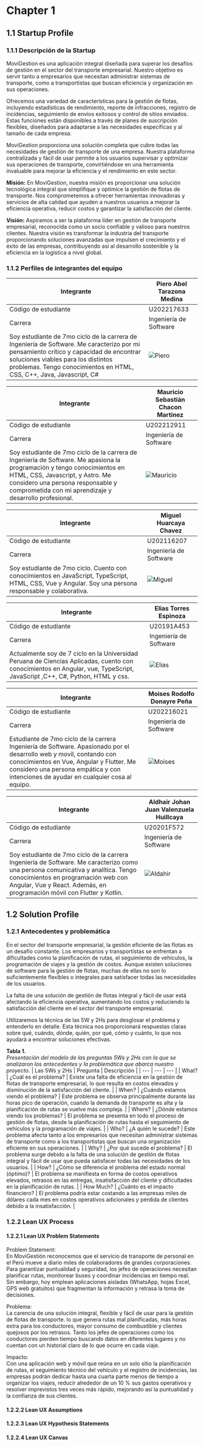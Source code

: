 ﻿# Chapter 1
## 1.1 Startup Profile
### 1.1.1 Descripción de la Startup
MoviGestion es una aplicación integral diseñada para superar los desafíos de gestión en el sector del transporte empresarial. Nuestro objetivo es servir tanto a empresarios que necesitan administrar sistemas de transporte, como a transportistas que buscan eficiencia y organización en sus operaciones. 

Ofrecemos una variedad de características para la gestión de flotas, incluyendo estadísticas de rendimiento, reporte de infracciones, registro de incidencias, seguimiento de envíos exitosos y control de sitios enviados. Estas funciones están disponibles a través de planes de suscripción flexibles, diseñados para adaptarse a las necesidades específicas y al tamaño de cada empresa.

MoviGestion proporciona una solución completa que cubre todas las necesidades de gestión de transporte de una empresa. Nuestra plataforma centralizada y fácil de usar permite a los usuarios supervisar y optimizar sus operaciones de transporte, convirtiéndose en una herramienta invaluable para mejorar la eficiencia y el rendimiento en este sector.

**Misión:** En MoviGestion, nuestra misión es proporcionar una solución tecnológica integral que simplifique y optimice la gestión de flotas de transporte. Nos comprometemos a ofrecer herramientas innovadoras y servicios de alta calidad que ayuden a nuestros usuarios a mejorar la eficiencia operativa, reducir costos y garantizar la satisfacción del cliente. 

**Visión:** Aspiramos a ser la plataforma líder en gestión de transporte empresarial, reconocida como un socio confiable y valioso para nuestros clientes. Nuestra visión es transformar la industria del transporte proporcionando soluciones avanzadas que impulsen el crecimiento y el éxito de las empresas, contribuyendo así al desarrollo sostenible y la eficiencia en la logística a nivel global.

### 1.1.2 Perfiles de integrantes del equipo
| Integrante | Piero Abel Tarazona Medina |
| --- | --- |
| Código de estudiante | U202217633 |
| Carrera | Ingeniería de Software |
| Soy estudiante de 7mo ciclo de la carrera de Ingeniería de Software. Me caracterizo por mi pensamiento crítico y capacidad de encontrar soluciones viables para los distintos problemas. Tengo conocimientos en HTML, CSS, C++, Java, Javascript, C# | ![Piero](/assets/chapter01/piero.png) |

| Integrante | Mauricio Sebastián Chacon Martinez |
| --- | --- |
| Código de estudiante | U202212911 |
| Carrera | Ingeniería de Software |
| Soy estudiante de 7mo ciclo de la carrera de Ingeniería de Software. Me apasiona la programación y tengo conocimientos en HTML, CSS, Javascript, y Astro. Me considero una persona responsable y comprometida con mi aprendizaje y desarrollo profesional. | ![Mauricio](/assets/chapter01/mauricio.png) |

| Integrante | Miguel Huarcaya Chavez |
| --- | --- |
| Código de estudiante | U202116207 |
| Carrera | Ingeniería de Software |
| Soy estudiante de 7mo ciclo. Cuento con conocimientos en JavaScript, TypeScript, HTML, CSS, Vue y Angular. Soy una persona responsable y colaborativa. | ![Miguel](/assets/chapter01/miguel.jpg) |

| Integrante | Elias Torres Espinoza |
| --- | --- |
| Código de estudiante | U20191A453 |
| Carrera | Ingeniería de Software |
| Actualmente soy de 7 ciclo en la Universidad Peruana de Ciencias Aplicadas, cuento con conocimientos en Angular, vue, TypeScript, JavaScript ,C++, C#, Python, HTML y css. | ![Elias](/assets/chapter01/elias.jpg) |

| Integrante | Moises Rodolfo Donayre Peña |
| --- | --- |
| Código de estudiante | U202216021 |
| Carrera | Ingeniería de Software |
| Estudiante de 7mo ciclo de la carrera Ingeniería de Software. Apasionado por el desarrollo web y movil, contando con conocimientos en Vue, Angular y Flutter. Me considero una persona empática y con intenciones de ayudar en cualquier cosa al equipo. | ![Moises](/assets/chapter01/moises.png) |

| Integrante | Aldhair Johan Juan Valenzuela Huillcaya |
| --- | --- |
| Código de estudiante | U20201F572 |
| Carrera | Ingeniería de Software |
| Soy estudiante de 7mo ciclo de la carrera Ingeniería de Software. Me caracterizo como una persona comunicativa y analítica. Tengo conocimientos en programación web con Angular, Vue y React. Además, en programación móvil con Flutter y Kotlin. | ![Aldahir](/assets/chapter01/aldahir.png) |

## 1.2 Solution Profile
### 1.2.1 Antecedentes y problemática
En el sector del transporte empresarial, la gestión eficiente de las flotas es un desafío constante. Los empresarios y transportistas se enfrentan a dificultades como la planificación de rutas, el seguimiento de vehículos, la programación de viajes y la gestión de costos. Aunque existen soluciones de software para la gestión de flotas, muchas de ellas no son lo suficientemente flexibles o integrales para satisfacer todas las necesidades de los usuarios.

La falta de una solución de gestión de flotas integral y fácil de usar está afectando la eficiencia operativa, aumentando los costos y reduciendo la satisfacción del cliente en el sector del transporte empresarial. 

Utilizaremos la técnica de las 5W y 2Hs para desglosar el problema y entenderlo en detalle. Esta técnica nos proporcionará respuestas claras sobre qué, cuándo, dónde, quién, por qué, cómo y cuánto, lo que nos ayudará a encontrar soluciones efectivas.

**Tabla 1.**<br>
*Presentación del modelo de las preguntas 5Ws y 2Hs con la que se analizaron los antecedentes y la problemática que abarca nuestro proyecto.*
| Las 5Ws y 2Hs | Pregunta | Descripción |
| --- | --- | --- |
| What? | ¿Cuál es el problema? | Existe una falta de eficiencia en la gestión de flotas de transporte empresarial, lo que resulta en costos elevados y disminución de la satisfacción del cliente. |
| When? | ¿Cuándo estamos viendo el problema? | Este problema se observa principalmente durante las horas pico de operación, cuando la demanda de transporte es alta y la planificación de rutas se vuelve más compleja. |
| Where? | ¿Dónde estamos viendo los problemas? | El problema se presenta en todo el proceso de gestión de flotas, desde la planificación de rutas hasta el seguimiento de vehículos y la programación de viajes. |
| Who? | ¿A quién le sucede? | Este problema afecta tanto a los empresarios que necesitan administrar sistemas de transporte como a los transportistas que buscan una organización eficiente en sus operaciones. |
| Why? | ¿Por qué sucede el problema? | El problema surge debido a la falta de una solución de gestión de flotas integral y fácil de usar que pueda satisfacer todas las necesidades de los usuarios. |
| How? | ¿Cómo se diferencia el problema del estado normal (óptimo)? | El problema se manifiesta en forma de costos operativos elevados, retrasos en las entregas, insatisfacción del cliente y dificultades en la planificación de rutas. |
| How Much? | ¿Cuánto es el impacto financiero? | El problema podría estar costando a las empresas miles de dólares cada mes en costos operativos adicionales y pérdida de clientes debido a la insatisfacción. |

### 1.2.2 Lean UX Process
#### 1.2.2.1 Lean UX Problem Statements
Problem Statement:<br>
En MoviGestión reconocemos que el servicio de transporte de personal en el Perú mueve a diario miles de colaboradores de grandes corporaciones. Para garantizar puntualidad y seguridad, los jefes de operaciones necesitan planificar rutas, monitorear buses y coordinar incidencias en tiempo real. Sin embargo, hoy emplean aplicaciones aisladas (WhatsApp, hojas Excel, GPS web gratuitos) que fragmentan la información y retrasa la toma de decisiones.

Problema:<br>
La carencia de una solución integral, flexible y fácil de usar para la gestión de flotas de transporte. lo que genera rutas mal planificadas, más horas extra para los conductores, mayor consumo de combustible y clientes quejosos por los retrasos. Tanto los jefes de operaciones como los conductores pierden tiempo buscando datos en diferentes lugares y no cuentan con un historial claro de lo que ocurre en cada viaje.

Impacto:<br>
Con una aplicación web y móvil que reúna en un solo sitio la planificación de rutas, el seguimiento técnico del vehículo y el registro de incidencias, las empresas podrán dedicar hasta una cuarta parte menos de tiempo a organizar los viajes, reducir alrededor de un 10 % sus gastos operativos y resolver imprevistos tres veces más rápido, mejorando así la puntualidad y la confianza de sus clientes.

#### 1.2.2.2 Lean UX Assumptions


#### 1.2.2.3 Lean UX Hypothesis Statements


#### 1.2.2.4 Lean UX Canvas


